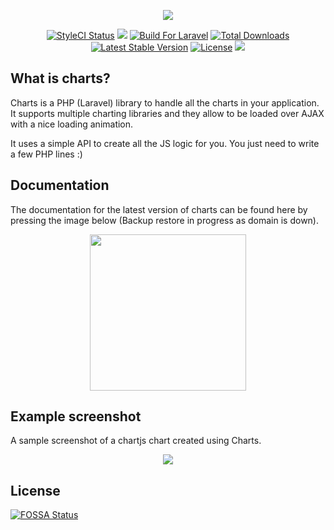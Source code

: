 <p align="center"><a href="https://charts.erik.cat"><img src="https://i.gyazo.com/b33ab534d6fdfa7d4eba2abd91a155c3.png"></a></p>
<p align="center">
<a href="https://styleci.io/repos/69124179"><img src="https://styleci.io/repos/69124179/shield?branch=master&style=flat" alt="StyleCI Status"></a>
<a class="badge-align" href="https://www.codacy.com/app/consoletvs/Charts?utm_source=github.com&amp;utm_medium=referral&amp;utm_content=ConsoleTVs/Charts&amp;utm_campaign=Badge_Grade"><img src="https://api.codacy.com/project/badge/Grade/b96ce6dd50de4a69ba191336a04a59e5"/></a>
<a href="https://styleci.io/repos/69124179"><img src="https://img.shields.io/badge/Built_for-Laravel-orange.svg" alt="Build For Laravel"></a>
<a href="https://packagist.org/packages/consoletvs/charts"><img src="https://poser.pugx.org/consoletvs/charts/d/total.svg" alt="Total Downloads"></a>
<a href="https://packagist.org/packages/consoletvs/charts"><img src="https://poser.pugx.org/consoletvs/charts/v/stable.svg" alt="Latest Stable Version"></a>
<a href="https://packagist.org/packages/consoletvs/charts"><img src="https://poser.pugx.org/consoletvs/charts/license.svg" alt="License"></a>
<a href="https://app.fossa.io/projects/git%2Bgithub.com%2FConsoleTVs%2FCharts?ref=badge_shield" alt="FOSSA Status"><img src="https://app.fossa.io/api/projects/git%2Bgithub.com%2FConsoleTVs%2FCharts.svg?type=shield"/></a>
</p>

## What is charts?

Charts is a PHP (Laravel) library to handle all the charts in your application. It supports multiple
charting libraries and they allow to be loaded over AJAX with a nice loading animation.

It uses a simple API to create all the JS logic for you. You just need to write a few PHP lines :)

## Documentation

The documentation for the latest version of charts can be found here by pressing the image below (Backup restore in progress as domain is down).

<p align="center"><a href="https://charts.erik.cat"><img height="250" src="https://i.imgur.com/F0PDyYE.png"></a></p>

## Example screenshot

A sample screenshot of a chartjs chart created using Charts.

<p align="center"><img src="https://image.prntscr.com/image/FDJCr7ywShKMUlFitEc_Ww.png"></p>

## License
[![FOSSA Status](https://app.fossa.io/api/projects/git%2Bgithub.com%2FConsoleTVs%2FCharts.svg?type=large)](https://app.fossa.io/projects/git%2Bgithub.com%2FConsoleTVs%2FCharts?ref=badge_large)